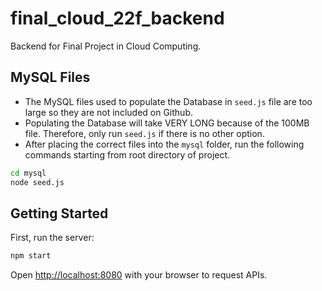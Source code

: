 # final_cloud_22f_backend

Backend for Final Project in Cloud Computing.

## MySQL Files

- The MySQL files used to populate the Database in `seed.js` file are too large so they are not included on Github.
- Populating the Database will take VERY LONG because of the 100MB file. Therefore, only run `seed.js` if there is no other option.
- After placing the correct files into the `mysql` folder, run the following commands starting from root directory of project.

```bash
cd mysql
node seed.js
```

## Getting Started

First, run the server:

```bash
npm start
```

Open [http://localhost:8080](http://localhost:8080) with your browser to request APIs.
